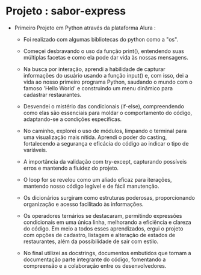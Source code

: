 # Projeto : sabor-express

- Primeiro Projeto em Python através da plataforma Alura :

   * Foi realizado com algumas bibliotecas do python como a "os".
    
   * Começei desbravando o uso da função print(), entendendo suas múltiplas facetas e como ela pode dar vida às nossas mensagens.
     
   * Na busca por interação, aprendi a habilidade de capturar informações do usuário usando a função input() e, com isso, dei a  vida ao nosso primeiro programa Python, saudando o mundo com o famoso 'Hello World' e construindo um menu dinâmico para cadastrar restaurantes.
  
   * Desvendei o mistério das condicionais (if-else), compreendendo como elas são essenciais para moldar o comportamento do código, adaptando-se a condições específicas.
   
   * No caminho, explorei o uso de módulos, limpando o terminal para uma visualização mais nítida. Aprendi o poder do casting, fortalecendo a segurança e eficácia do código ao indicar o tipo de variáveis.
  
   * A importância da validação com try-except, capturando possíveis erros e mantendo a fluidez do projeto.
  
   * O loop for se revelou como um aliado eficaz para iterações, mantendo nosso código legível e de fácil manutenção.
   
   * Os dicionários surgiram como estruturas poderosas, proporcionando organização e acesso facilitado às informações.
  
   * Os operadores ternários se destacaram, permitindo expressões condicionais em uma única linha, melhorando a eficiência e clareza do código. Em meio a todos esses aprendizados, ergui o projeto  com opções de cadastro, listagem e alteração de estados de restaurantes, além da possibilidade de sair com estilo.
  
  * No final utilizei as docstrings, documentos embutidos que tornam a documentação parte integrante do código, fomentando a compreensão e a colaboração entre os desenvolvedores.


